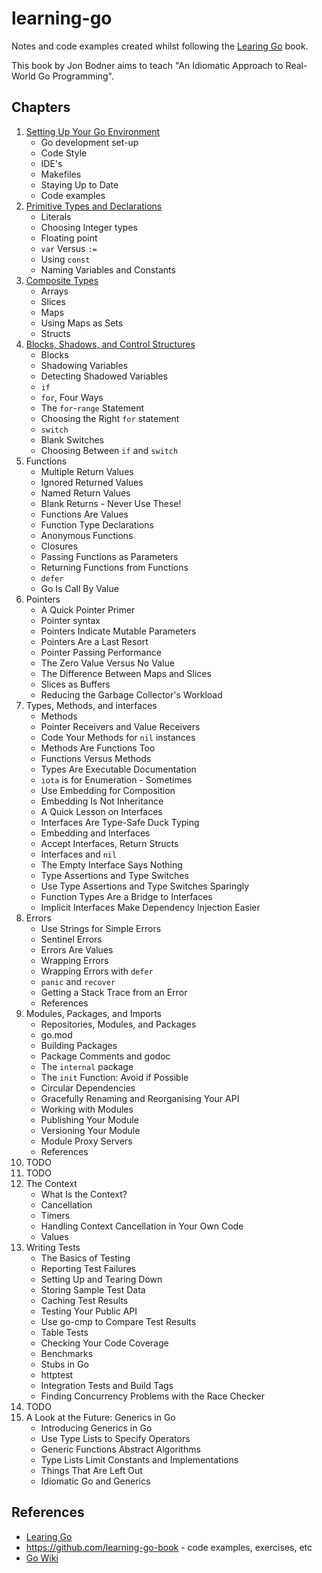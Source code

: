 # learning-go

Notes and code examples created whilst following the [Learing Go](https://www.oreilly.com/library/view/learning-go/9781492077206/) 
book. 

This book by Jon Bodner aims to teach "An Idiomatic Approach to Real-World Go Programming".

## Chapters

1. [Setting Up Your Go Environment](/ch1/README.md)
   - Go development set-up
   - Code Style
   - IDE's
   - Makefiles
   - Staying Up to Date
   - Code examples
1. [Primitive Types and Declarations](/ch2/README.md)
   - Literals
   - Choosing Integer types
   - Floating point
   - `var` Versus `:=`
   - Using `const`
   - Naming Variables and Constants
1. [Composite Types](/ch3/README.md)
   - Arrays
   - Slices
   - Maps
   - Using Maps as Sets
   - Structs
1. [Blocks, Shadows, and Control Structures](/ch4/README.md)
   - Blocks
   - Shadowing Variables
   - Detecting Shadowed Variables
   - `if`
   - `for`, Four Ways
   - The `for`-`range` Statement
   - Choosing the Right `for` statement
   - `switch`
   - Blank Switches
   - Choosing Between `if` and `switch`
1. Functions
   - Multiple Return Values
   - Ignored Returned Values
   - Named Return Values
   - Blank Returns - Never Use These!
   - Functions Are Values
   - Function Type Declarations
   - Anonymous Functions
   - Closures
   - Passing Functions as Parameters
   - Returning Functions from Functions
   - `defer`
   - Go Is Call By Value
1. Pointers
   - A Quick Pointer Primer
   - Pointer syntax
   - Pointers Indicate Mutable Parameters
   - Pointers Are a Last Resort
   - Pointer Passing Performance
   - The Zero Value Versus No Value
   - The Difference Between Maps and Slices
   - Slices as Buffers
   - Reducing the Garbage Collector's Workload
1. Types, Methods, and interfaces
   - Methods
   - Pointer Receivers and Value Receivers
   - Code Your Methods for `nil` instances
   - Methods Are Functions Too
   - Functions Versus Methods
   - Types Are Executable Documentation
   - `iota` is for Enumeration - Sometimes
   - Use Embedding for Composition
   - Embedding Is Not Inheritance
   - A Quick Lesson on Interfaces
   - Interfaces Are Type-Safe Duck Typing
   - Embedding and Interfaces
   - Accept Interfaces, Return Structs
   - Interfaces and `nil`
   - The Empty Interface Says Nothing
   - Type Assertions and Type Switches
   - Use Type Assertions and Type Switches Sparingly
   - Function Types Are a Bridge to Interfaces
   - Implicit Interfaces Make Dependency Injection Easier
1. Errors
   - Use Strings for Simple Errors
   - Sentinel Errors
   - Errors Are Values
   - Wrapping Errors
   - Wrapping Errors with `defer`
   - `panic` and `recover`
   - Getting a Stack Trace from an Error
   - References
1. Modules, Packages, and Imports
   - Repositories, Modules, and Packages
   - go.mod
   - Building Packages
   - Package Comments and godoc
   - The `internal` package
   - The `init` Function: Avoid if Possible
   - Circular Dependencies
   - Gracefully Renaming and Reorganising Your API
   - Working with Modules
   - Publishing Your Module
   - Versioning Your Module
   - Module Proxy Servers
   - References
1. TODO
1. TODO
1. The Context
   - What Is the Context?
   - Cancellation
   - Timers
   - Handling Context Cancellation in Your Own Code
   - Values
1. Writing Tests
   - The Basics of Testing
   - Reporting Test Failures
   - Setting Up and Tearing Down
   - Storing Sample Test Data
   - Caching Test Results
   - Testing Your Public API
   - Use go-cmp to Compare Test Results
   - Table Tests
   - Checking Your Code Coverage
   - Benchmarks
   - Stubs in Go
   - httptest
   - Integration Tests and Build Tags
   - Finding Concurrency Problems with the Race Checker
1. TODO
1. A Look at the Future: Generics in Go
   - Introducing Generics in Go
   - Use Type Lists to Specify Operators
   - Generic Functions Abstract Algorithms
   - Type Lists Limit Constants and Implementations
   - Things That Are Left Out
   - Idiomatic Go and Generics

## References

- [Learing Go](https://www.oreilly.com/library/view/learning-go/9781492077206/)
- https://github.com/learning-go-book - code examples, exercises, etc
- [Go Wiki](https://github.com/golang/go/wiki/)